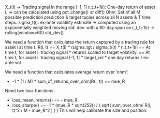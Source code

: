 X_t(i) -> Trading signal in the range [-1, 1]
r_t_t+1(i): One-day return of asset i.  -> can be calculated using pct_change() or diff()
Ohm: Set of all M possible prediction prediction & target tuples across all N assets & T time steps.
sigma_t(i): ex-ante volatility estimate -> computed using an exponentially weighted moving std. dev. with a 60-day span on r_t_t+1(i)  -> rolling(window=60).std_dev()


We need a function that calculates the return captured by a trading rule for asset i at time t.
R(i, t)   ==   X_t(i) * (sigma_tgt / sigma_t(i)) * r_t_t+1(i)
          == At time t, for asset i:  trading signal  *  returns scaled to target volatility.
          == At time t, for asset i: trading signal [-1, 1]  *  target_vol  *  one day returns  /  ex-ante vol


We need a function that calculates average return over 'ohm':
- -1 * (1 / M) * sum_of_returns_over_ohm(R(i, t))   ==   mue_R


Need two loss functions:
- loss_mean_returns()   ==   - mue_R
- loss_sharpe()   ==   -1 * (mue_R * sqrt(252)) / ( sqrt( sum_over_ohm( R(i, t)^2 / M  - mue_R^2 ) ) )
This will help calibrate the size and position.

